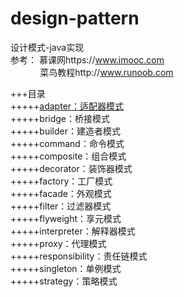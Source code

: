 # design-pattern
设计模式-java实现  
参考：  慕课网https://www.imooc.com  
&nbsp;&nbsp;&nbsp;&nbsp;&nbsp;&nbsp;&nbsp;&nbsp;&nbsp;&nbsp;
&nbsp;菜鸟教程http://www.runoob.com

+++目录  
+++++<a href="https://github.com/happy-bean/design-pattern/tree/master/src/main/java/org/happybean/pattern/adapter">adapter：适配器模式</a>  
+++++bridge：桥接模式  
+++++builder：建造者模式  
+++++command：命令模式  
+++++composite：组合模式   
+++++decorator：装饰器模式   
+++++factory：工厂模式  
+++++facade：外观模式  
+++++filter：过滤器模式  
+++++flyweight：享元模式  
+++++interpreter：解释器模式  
+++++proxy：代理模式  
+++++responsibility：责任链模式  
+++++singleton：单例模式  
+++++strategy：策略模式  
